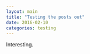 ```yaml
---
layout: main
title: "Testing the posts out"
date: 2016-02-10 
categories: testing
---
```


Interesting.
